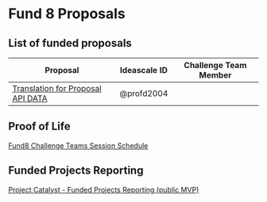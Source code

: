 # Fund 8 Proposals

## List of funded proposals

| Proposal                                                                         | Ideascale ID | Challenge Team Member |
| -------------------------------------------------------------------------------- | ------------ | --------------------- |
| [Translation for Proposal API DATA](https://cardano.ideascale.com/c/idea/383962) | @profd2004   |                       |

## Proof of Life

[Fund8 Challenge Teams Session Schedule](https://docs.google.com/spreadsheets/d/1bIZHfNYeSJSSpSXfpDG9Ny4f6Gm9aTOexL1DuqJfwgU/edit?usp=sharing)&#x20;

## Funded Projects Reporting

[Project Catalyst - Funded Projects Reporting (public MVP)](https://docs.google.com/spreadsheets/d/1bfnWFa94Y7Zj0G7dtpo9W1nAYGovJbswipxiHT4UE3g/edit?usp=sharing)
